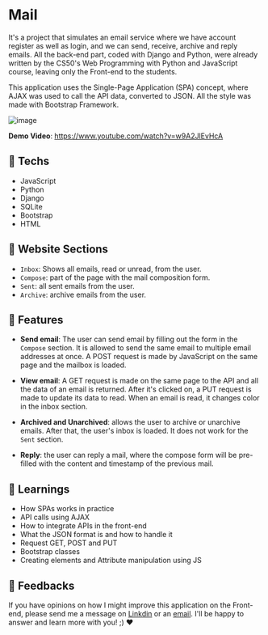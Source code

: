 # Mail

It's a project that simulates an email service where we have account register as well as login, and we can send, receive, archive and reply emails.
All the back-end part, coded with Django and Python, were already written by the CS50's Web Programming with Python and JavaScript course, leaving only the Front-end to the students.

This application uses the Single-Page Application (SPA) concept, where AJAX was used to call the API data, converted to JSON.
All the style was made with Bootstrap Framework.

![image](https://user-images.githubusercontent.com/100815627/217364157-07476943-1f1f-40a2-a391-43c1410aa45c.png)

**Demo Video**: https://www.youtube.com/watch?v=w9A2JlEvHcA

## 🚀 Techs

-   JavaScript
-   Python
-   Django
-   SQLite
-   Bootstrap
-   HTML

## 📩 Website Sections

-   `Inbox`: Shows all emails, read or unread, from the user.
-   `Compose`: part of the page with the mail composition form.
-   `Sent`: all sent emails from the user.
-   `Archive`: archive emails from the user.

## 🪸 Features

-   **Send email**: The user can send email by filling out the form in the `Compose` section.
It is allowed to send the same email to multiple email addresses at once.
A POST request is made by JavaScript on the same page and the mailbox is loaded.

-   **View email**: A GET request is made on the same page to the API and all the data of an email is returned. After it's clicked on, a PUT request is made
to update its data to read. When an email is read, it changes color in the inbox section.

-   **Archived and Unarchived**: allows the user to archive or unarchive emails. After that, the user's inbox is loaded. 
It does not work for the `Sent` section.

-   **Reply**: the user can reply a mail, where the compose form will be pre-filled with the content and timestamp of the previous mail.

## 📒 Learnings

-   How SPAs works in practice
-   API calls using AJAX
-   How to integrate APIs in the front-end
-   What the JSON format is and how to handle it
-   Request GET, POST and PUT
-   Bootstrap classes
-   Creating elements and Attribute manipulation using JS

## 🤝 Feedbacks

If you have opinions on how I might improve this application on the Front-end, please send me a message on
[Linkdin](https://www.linkedin.com/in/raiane-oliveira-dev/) or an <a href="mailto:raiane.oliveira404@gmail.com">email</a>.
I'll be happy to answer and learn more with you! ;) ❤️
